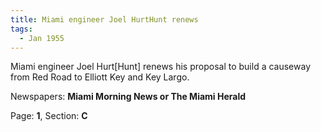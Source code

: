 ```yaml
---  
title: Miami engineer Joel HurtHunt renews  
tags:  
  - Jan 1955  
---  
```

  
Miami engineer Joel Hurt[Hunt] renews his proposal to build a causeway from Red Road to Elliott Key and Key Largo.  
  
Newspapers: **Miami Morning News or The Miami Herald**  
  
Page: **1**, Section: **C** 
